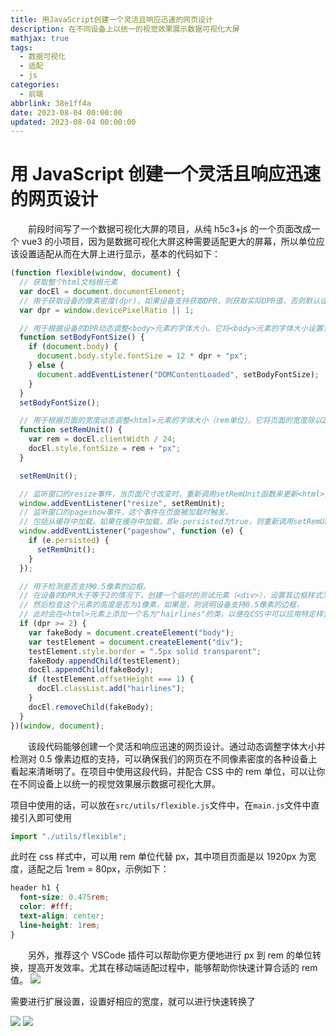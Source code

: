 ```yaml
---
title: 用JavaScript创建一个灵活且响应迅速的网页设计
description: 在不同设备上以统一的视觉效果展示数据可视化大屏
mathjax: true
tags:
  - 数据可视化
  - 适配
  - js
categories:
  - 前端
abbrlink: 38e1ff4a
date: 2023-08-04 00:00:00
updated: 2023-08-04 00:00:00
---
```


# 用 JavaScript 创建一个灵活且响应迅速的网页设计

&emsp;&emsp;前段时间写了一个数据可视化大屏的项目，从纯 h5c3+js 的一个页面改成一个 vue3 的小项目，因为是数据可视化大屏这种需要适配更大的屏幕，所以单位应该设置适配从而在大屏上进行显示，基本的代码如下：

```js
(function flexible(window, document) {
  // 获取整个html文档根元素
  var docEl = document.documentElement;
  // 用于获取设备的像素密度(dpr)，如果设备支持获取DPR，则获取实际DPR值，否则默认设置为1
  var dpr = window.devicePixelRatio || 1;

  // 用于根据设备的DPR动态调整<body>元素的字体大小。它将<body>元素的字体大小设置为 12乘以 DPR后的值，以并像素（px）为单位
  function setBodyFontSize() {
    if (document.body) {
      document.body.style.fontSize = 12 * dpr + "px";
    } else {
      document.addEventListener("DOMContentLoaded", setBodyFontSize);
    }
  }
  setBodyFontSize();

  // 用于根据页面的宽度动态调整<html>元素的字体大小（rem单位）。它将页面的宽度除以24后作为rem的值，并以像素（px）为单位设置给<html>元素的字体大小。
  function setRemUnit() {
    var rem = docEl.clientWidth / 24;
    docEl.style.fontSize = rem + "px";
  }

  setRemUnit();

  // 监听窗口的resize事件，当页面尺寸改变时，重新调用setRemUnit函数来更新<html>元素的字体大小
  window.addEventListener("resize", setRemUnit);
  // 监听窗口的pageshow事件，这个事件在页面被加载时触发，
  // 包括从缓存中加载。如果在缓存中加载，即e.persisted为true，则重新调用setRemUnit函数来更新<html>元素的字体大小
  window.addEventListener("pageshow", function (e) {
    if (e.persisted) {
      setRemUnit();
    }
  });

  // 用于检测是否支持0.5像素的边框。
  // 在设备的DPR大于等于2的情况下，创建一个临时的测试元素（<div>），设置其边框样式为0.5像素的透明边框，并添加到文档中。
  // 然后检查这个元素的高度是否为1像素，如果是，则说明设备支持0.5像素的边框，
  // 此时会在<html>元素上添加一个名为"hairlines"的类，以便在CSS中可以应用特定样式来修复一些在高DPR设备上边框显示不清晰的问题
  if (dpr >= 2) {
    var fakeBody = document.createElement("body");
    var testElement = document.createElement("div");
    testElement.style.border = ".5px solid transparent";
    fakeBody.appendChild(testElement);
    docEl.appendChild(fakeBody);
    if (testElement.offsetHeight === 1) {
      docEl.classList.add("hairlines");
    }
    docEl.removeChild(fakeBody);
  }
})(window, document);
```

&emsp;&emsp;该段代码能够创建一个灵活和响应迅速的网页设计。通过动态调整字体大小并检测对 0.5 像素边框的支持，可以确保我们的网页在不同像素密度的各种设备上看起来清晰明了。在项目中使用这段代码，并配合 CSS 中的 rem 单位，可以让你在不同设备上以统一的视觉效果展示数据可视化大屏。

项目中使用的话，可以放在`src/utils/flexible.js`文件中，在`main.js`文件中直接引入即可使用

```js
import "./utils/flexible";
```

此时在 css 样式中，可以用 rem 单位代替 px，其中项目页面是以 1920px 为宽度，适配之后 1rem = 80px，示例如下：

```css
header h1 {
  font-size: 0.475rem;
  color: #fff;
  text-align: center;
  line-height: 1rem;
}
```

&emsp;&emsp;另外，推荐这个 VSCode 插件可以帮助你更方便地进行 px 到 rem 的单位转换，提高开发效率。尤其在移动端适配过程中，能够帮助你快速计算合适的 rem 值。
![](https://cdn.staticaly.com/gh/1405720461/blog_img@main/study/14.webp)

需要进行扩展设置，设置好相应的宽度，就可以进行快速转换了

![](https://cdn.staticaly.com/gh/1405720461/blog_img@main/study/15.webp)
![](https://cdn.staticaly.com/gh/1405720461/blog_img@main/study/16.webp)
